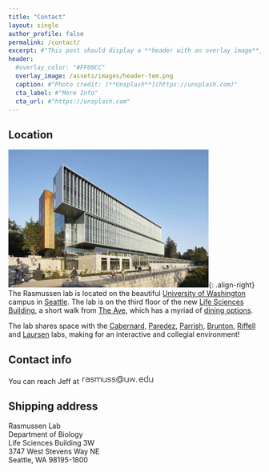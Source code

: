 ```yaml
---
title: "Contact"
layout: single
author_profile: false
permalink: /contact/
excerpt: #"This post should display a **header with an overlay image**, if the theme supports it."
header:
  #overlay_color: "#FF00CC"
  overlay_image: /assets/images/header-tem.png
  caption: #"Photo credit: [**Unsplash**](https://unsplash.com)"
  cta_label: #"More Info"
  cta_url: #"https://unsplash.com"
---
```

## Location
![lsb](/assets/images/lsb_image002.png){: .align-right} The Rasmussen lab is located on the beautiful [University of Washington](http://www.washington.edu/about/) campus in [Seattle](https://en.wikipedia.org/wiki/Seattle). The lab is on the third floor of the new [Life Sciences Building](https://artsci.washington.edu/campaign/life-sciences-complex), a short walk from [The Ave](https://en.wikipedia.org/wiki/The_Ave), which has a myriad of [dining options](https://eatingtheave.com/).

The lab shares space with the [Cabernard](https://www.cabernardlab.org/), [Paredez](http://paredezlab.biology.washington.edu/), [Parrish](http://theparrishlab.com/), [Brunton](https://www.bingbrunton.com), [Riffell](https://riffelllab.org) and [Laursen](https://sites.uw.edu/wlaursen/) labs, making for an interactive and collegial environment!

## Contact info
You can reach Jeff at ![contact](/assets/images/contact.png)

## Shipping address
Rasmussen Lab  
Department of Biology  
Life Sciences Building 3W  
3747 West Stevens Way NE  
Seattle, WA 98195-1800
